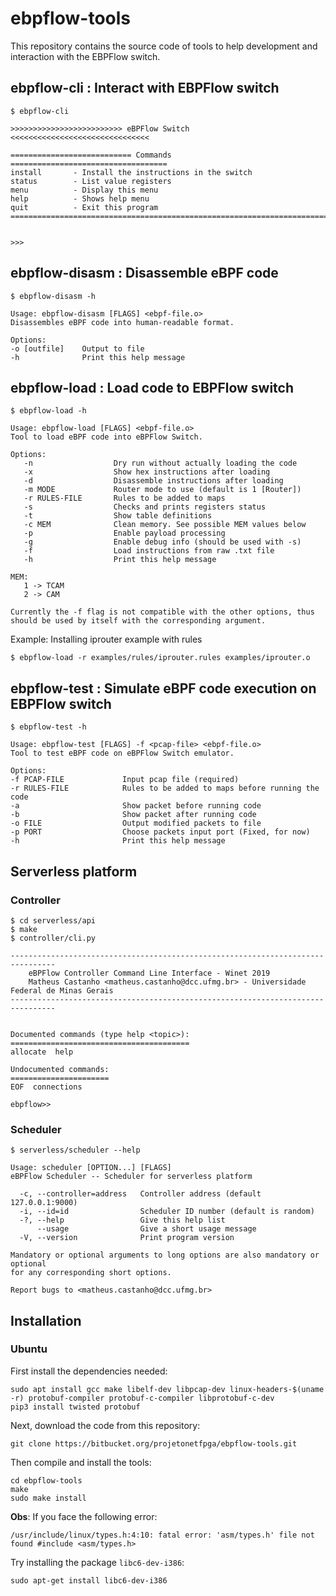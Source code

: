 # **ebpflow-tools**

This repository contains the source code of tools to help development and interaction with the EBPFlow switch.

## **ebpflow-cli** : Interact with EBPFlow switch

    $ ebpflow-cli

    >>>>>>>>>>>>>>>>>>>>>>>>> eBPFlow Switch <<<<<<<<<<<<<<<<<<<<<<<<<<<<<<<

    =========================== Commands ===================================
    install       - Install the instructions in the switch
    status        - List value registers
    menu          - Display this menu
    help          - Shows help menu
    quit          - Exit this program
    ========================================================================


    >>>

## **ebpflow-disasm** : Disassemble eBPF code

    $ ebpflow-disasm -h

    Usage: ebpflow-disasm [FLAGS] <ebpf-file.o>
    Disassembles eBPF code into human-readable format.

    Options:
    -o [outfile]    Output to file
    -h              Print this help message

## **ebpflow-load** : Load code to EBPFlow switch

    $ ebpflow-load -h

	Usage: ebpflow-load [FLAGS] <ebpf-file.o>
	Tool to load eBPF code into eBPFlow Switch.

	Options:
	   -n                  Dry run without actually loading the code
	   -x                  Show hex instructions after loading
	   -d                  Disassemble instructions after loading
	   -m MODE             Router mode to use (default is 1 [Router])
	   -r RULES-FILE       Rules to be added to maps
	   -s                  Checks and prints registers status
	   -t                  Show table definitions
	   -c MEM              Clean memory. See possible MEM values below
	   -p                  Enable payload processing
	   -g                  Enable debug info (should be used with -s)
	   -f                  Load instructions from raw .txt file
	   -h                  Print this help message

	MEM:
	   1 -> TCAM
	   2 -> CAM

	Currently the -f flag is not compatible with the other options, thus
	should be used by itself with the corresponding argument.


Example: Installing iprouter example with rules

    $ ebpflow-load -r examples/rules/iprouter.rules examples/iprouter.o

## **ebpflow-test** : Simulate eBPF code execution on EBPFlow switch

    $ ebpflow-test -h

    Usage: ebpflow-test [FLAGS] -f <pcap-file> <ebpf-file.o>
    Tool to test eBPF code on eBPFlow Switch emulator.

    Options:
    -f PCAP-FILE             Input pcap file (required)
    -r RULES-FILE            Rules to be added to maps before running the code
    -a                       Show packet before running code
    -b                       Show packet after running code
    -o FILE                  Output modified packets to file
    -p PORT                  Choose packets input port (Fixed, for now)
    -h                       Print this help message

## **Serverless platform**

### Controller

    $ cd serverless/api
    $ make
    $ controller/cli.py

	--------------------------------------------------------------------------------
		eBPFlow Controller Command Line Interface - Winet 2019
		Matheus Castanho <matheus.castanho@dcc.ufmg.br> - Universidade Federal de Minas Gerais
	--------------------------------------------------------------------------------


	Documented commands (type help <topic>):
	========================================
	allocate  help

	Undocumented commands:
	======================
	EOF  connections

	ebpflow>>
	
### **Scheduler**
    
    $ serverless/scheduler --help
	
	Usage: scheduler [OPTION...] [FLAGS]
	eBPFlow Scheduler -- Scheduler for serverless platform

	  -c, --controller=address   Controller address (default 127.0.0.1:9000)
	  -i, --id=id                Scheduler ID number (default is random)
	  -?, --help                 Give this help list
		  --usage                Give a short usage message
	  -V, --version              Print program version

	Mandatory or optional arguments to long options are also mandatory or optional
	for any corresponding short options.

	Report bugs to <matheus.castanho@dcc.ufmg.br>

## **Installation**

### Ubuntu

First install the dependencies needed:

    sudo apt install gcc make libelf-dev libpcap-dev linux-headers-$(uname -r) protobuf-compiler protobuf-c-compiler libprotobuf-c-dev
    pip3 install twisted protobuf

Next, download the code from this repository:

    git clone https://bitbucket.org/projetonetfpga/ebpflow-tools.git

Then compile and install the tools:

    cd ebpflow-tools
    make
    sudo make install

**Obs**: If you face the following error:

	/usr/include/linux/types.h:4:10: fatal error: 'asm/types.h' file not found #include <asm/types.h>

Try installing the package `libc6-dev-i386`:

	sudo apt-get install libc6-dev-i386
